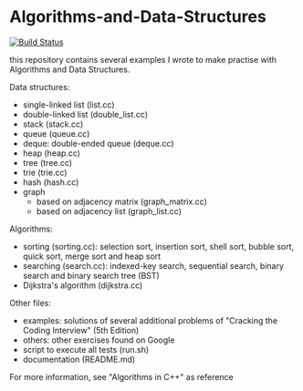 # Algorithms-and-Data-Structures

[![Build Status](https://travis-ci.org/mbambagini/Algorithms-and-Data-Structures.svg?branch=master)](https://travis-ci.org/mbambagini/Algorithms-and-Data-Structures)

this repository contains several examples I wrote to make practise with Algorithms and Data Structures.

Data structures:
* single-linked list (list.cc)
* double-linked list (double_list.cc)
* stack (stack.cc)
* queue (queue.cc)
* deque: double-ended queue (deque.cc)
* heap (heap.cc)
* tree (tree.cc)
* trie (trie.cc)
* hash (hash.cc)
* graph
  * based on adjacency matrix (graph_matrix.cc)
  * based on adjacency list (graph_list.cc)

Algorithms:
* sorting (sorting.cc): selection sort, insertion sort, shell sort, bubble sort, quick sort, merge sort and heap sort
* searching (search.cc): indexed-key search, sequential search, binary search and binary search tree (BST)
* Dijkstra's algorithm (dijkstra.cc)

Other files:
* examples: solutions of several additional problems of "Cracking the Coding Interview" (5th Edition)
* others: other exercises found on Google
* script to execute all tests (run.sh)
* documentation (README.md)

For more information, see "Algorithms in C++" as reference
